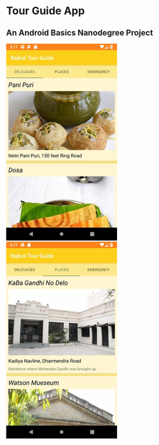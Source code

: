 # Tour Guide App
## An Android Basics Nanodegree Project

![screen1](screen1.jpg?raw=true "screen1") ![screen2](screen2.jpg?raw=true "screen2")